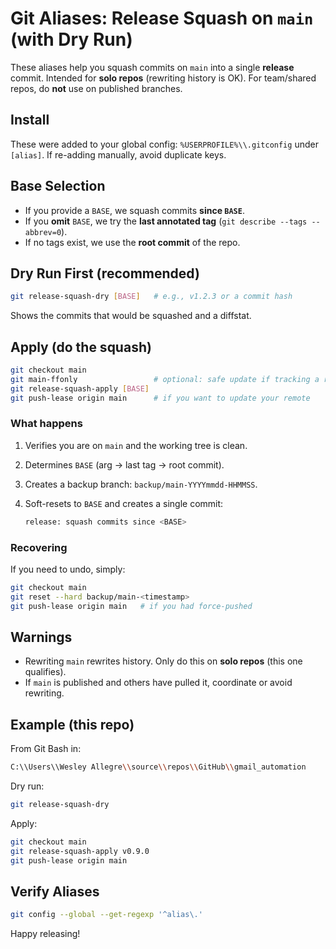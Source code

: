 # Git Aliases: Release Squash on `main` (with Dry Run)

These aliases help you squash commits on `main` into a single **release** commit.
Intended for **solo repos** (rewriting history is OK). For team/shared repos, do
**not** use on published branches.

## Install

These were added to your global config: `%USERPROFILE%\\.gitconfig` under
`[alias]`. If re-adding manually, avoid duplicate keys.

## Base Selection

- If you provide a `BASE`, we squash commits **since `BASE`**.
- If you **omit** `BASE`, we try the **last annotated tag**
  (`git describe --tags --abbrev=0`).
- If no tags exist, we use the **root commit** of the repo.

## Dry Run First (recommended)

```bash
git release-squash-dry [BASE]   # e.g., v1.2.3 or a commit hash
```

Shows the commits that would be squashed and a diffstat.

## Apply (do the squash)

```bash
git checkout main
git main-ffonly                 # optional: safe update if tracking a remote
git release-squash-apply [BASE]
git push-lease origin main      # if you want to update your remote
```

### What happens

1. Verifies you are on `main` and the working tree is clean.
2. Determines `BASE` (arg → last tag → root commit).
3. Creates a backup branch: `backup/main-YYYYmmdd-HHMMSS`.
4. Soft-resets to `BASE` and creates a single commit:

   ```bash
   release: squash commits since <BASE>
   ```

### Recovering

If you need to undo, simply:

```bash
git checkout main
git reset --hard backup/main-<timestamp>
git push-lease origin main   # if you had force-pushed
```

## Warnings

- Rewriting `main` rewrites history. Only do this on **solo repos** (this one
  qualifies).
- If `main` is published and others have pulled it, coordinate or avoid
  rewriting.

## Example (this repo)

From Git Bash in:

```bash
C:\\Users\\Wesley Allegre\\source\\repos\\GitHub\\gmail_automation
```

Dry run:

```bash
git release-squash-dry
```

Apply:

```bash
git checkout main
git release-squash-apply v0.9.0
git push-lease origin main
```

## Verify Aliases

```bash
git config --global --get-regexp '^alias\.'
```

Happy releasing!
